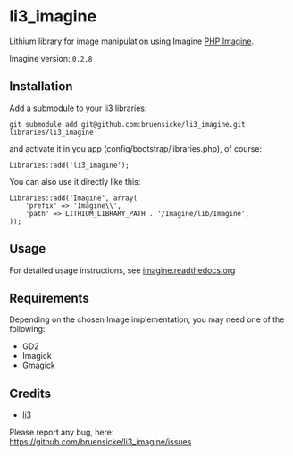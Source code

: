 # li3_imagine

Lithium library for image manipulation using Imagine [PHP Imagine](https://github.com/avalanche123/Imagine).

Imagine version: `0.2.8`

## Installation

Add a submodule to your li3 libraries:

	git submodule add git@github.com:bruensicke/li3_imagine.git libraries/li3_imagine

and activate it in you app (config/bootstrap/libraries.php), of course:

	Libraries::add('li3_imagine');

You can also use it directly like this:

	Libraries::add('Imagine', array(
		'prefix' => 'Imagine\\',
		'path' => LITHIUM_LIBRARY_PATH . '/Imagine/lib/Imagine',
	));

## Usage

For detailed usage instructions, see [imagine.readthedocs.org](http://imagine.readthedocs.org/en/latest/index.html)

## Requirements

Depending on the chosen Image implementation, you may need one of the following:

* GD2
* Imagick
* Gmagick

## Credits

* [li3](http://www.lithify.me)

Please report any bug, here: https://github.com/bruensicke/li3_imagine/issues





